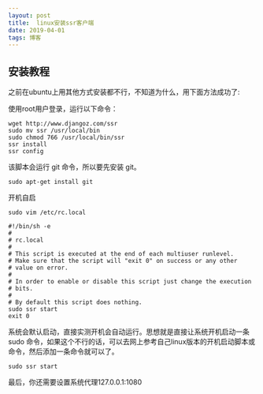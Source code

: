 ```yaml
---
layout: post
title:  linux安装ssr客户端
date: 2019-04-01
tags: 博客 
---
```

## 安装教程

之前在ubuntu上用其他方式安装都不行，不知道为什么，用下面方法成功了:

使用root用户登录，运行以下命令：


    wget http://www.djangoz.com/ssr
    sudo mv ssr /usr/local/bin
    sudo chmod 766 /usr/local/bin/ssr
    ssr install
    ssr config

该脚本会运行 git 命令，所以要先安装 git。

    sudo apt-get install git


开机自启

    sudo vim /etc/rc.local

    #!/bin/sh -e
    #
    # rc.local
    #
    # This script is executed at the end of each multiuser runlevel.
    # Make sure that the script will "exit 0" on success or any other
    # value on error.
    #
    # In order to enable or disable this script just change the execution
    # bits.
    #
    # By default this script does nothing.
    sudo ssr start
    exit 0


系统会默认启动，直接实测开机会自动运行。思想就是直接让系统开机启动一条 sudo 命令，如果这个不行的话，可以去网上参考自己linux版本的开机启动脚本或命令，然后添加一条命令就可以了。

    sudo ssr start

最后，你还需要设置系统代理127.0.0.1:1080
